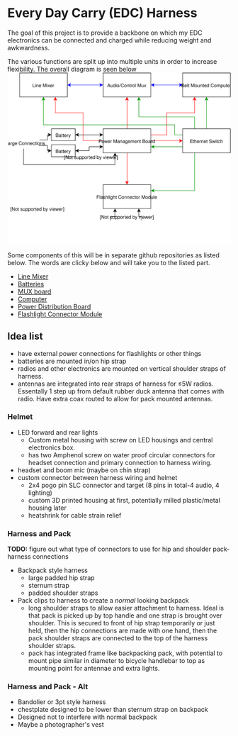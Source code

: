 # Every Day Carry (EDC) Harness

The goal of this project is to provide a backbone on which my EDC electronics
can be connected and charged while reducing weight and awkwardness.

The various functions are split up into multiple units in order to increase
flexibility. The overall diagram is seen below ![Connection Diagram](./edc-harness-connections.svg)

Some components of this will be in separate github repositories as listed below.
The words are clicky below and will take you to the listed part.

-   [Line Mixer](https://github.com/sww1235/portable-line-mixer)
-   [Batteries](https://github.com/sww1235/portable-liIon-battery-pack)
-   [MUX board](https://github.com/sww1235/edc-mux-board)
-   [Computer](https://github.com/sww1235/beltpack-computer)
-   [Power Distribution Board](https://github.com/sww1235/edc-power-distro-board)
-   [Flashlight Connector Module](https://github.com/sww1235/edc-flashlight-connector-module)

## Idea list

-   have external power connections for flashlights or other things
-   batteries are mounted in/on hip strap
-   radios and other electronics are mounted on vertical shoulder straps of
    harness.
-   antennas are integrated into rear straps of harness for ≤5W radios.
    Essentally 1 step up from default rubber duck antenna that comes with radio.
    Have extra coax routed to allow for pack mounted antennas.



### Helmet

-   LED forward and rear lights
    -   Custom metal housing with screw on LED housings and central electronics box.
    -   has two Amphenol screw on water proof circular connectors for headset
        connection and primary connection to harness wiring.
-   headset and boom mic (maybe on chin strap)
-   custom connector between harness wiring and helmet
    -   2x4 pogo pin SLC connector and target (8 pins in total-4 audio, 4 lighting)
    -   custom 3D printed housing at first, potentially milled plastic/metal
        housing later
    -   heatshrink for cable strain relief

### Harness and Pack

**TODO:** figure out what type of connectors to use for hip and shoulder
pack-harness connections

-   Backpack style harness
    -   large padded hip strap
    -   sternum strap
    -   padded shoulder straps
-   Pack clips to harness to create a *normal* looking backpack
    -   long shoulder straps to allow easier attachment to harness. Ideal is
        that pack is picked up by top handle and one strap is brought over
        shoulder. This is secured to front of hip strap temporarily or just
        held, then the hip connections are made with one hand, then the pack
        shoulder straps are connected to the top of the harness shoulder straps.
    -   pack has integrated frame like backpacking pack, with potential to mount
        pipe similar in diameter to bicycle handlebar to top as mounting point
        for antennae and extra lights.

### Harness and Pack - Alt

-   Bandolier or 3pt style harness
-   chestplate designed to be lower than sternum strap on backpack
-   Designed not to interfere with normal backpack
-   Maybe a photographer's vest
